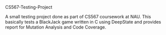 CS567-Testing-Project

A small testing project done as part of CS567 coursework at NAU. This basically tests a BlackJack game written in C using DeepState and provides report for Mutation Analysis and Code Coverage.
